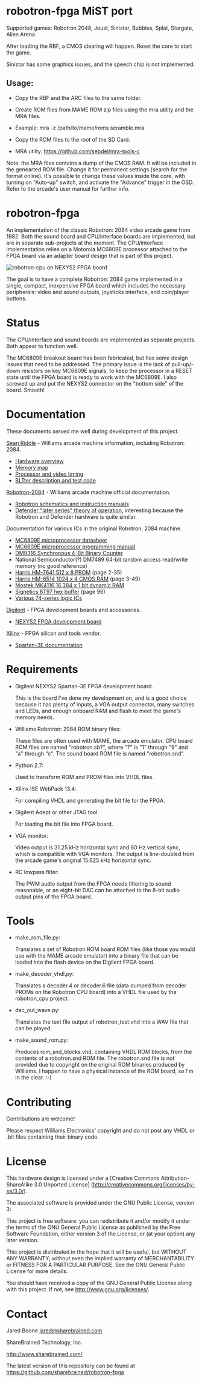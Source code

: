 robotron-fpga MiST port
=======================

Supported games: Robotron 2048, Joust, Sinistar, Bubbles, Splat, Stargate, Alien Arena

After loading the RBF, a CMOS clearing will happen. Reset the core to start
the game.

Sinistar has some graphics issues, and the speech chip is not implemented.

Usage:
------
- Copy the RBF and the ARC files to the same folder.
- Create ROM files from MAME ROM zip files using the mra utility and the MRA files.
- Example: mra -z /path/to/mame/roms scramble.mra
- Copy the ROM files to the root of the SD Card.

- MRA utilty: https://github.com/sebdel/mra-tools-c

Note: the MRA files contains a dump of the CMOS RAM. It will be included in the genearted ROM file.
Change it for permanent settings (search for the format online). It's possible to change these values
inside the core, with turning on "Auto-up" switch, and activate the "Advance" trigger in the OSD.
Refer to the arcade's user manual for further info.

robotron-fpga
=============

An implementation of the classic Robotron: 2084 video arcade game from 1982.
Both the sound board and CPU/interface boards are implemented, but are in
separate sub-projects at the moment. The CPU/interface implementation relies
on a Motorola MC6809E processor attached to the FPGA board via an adapter
board design that is part of this project.

![robotron-cpu on NEXYS2 FPGA board](https://github.com/sharebrained/robotron-fpga/raw/master/doc/photo/robotron-on-nexys2.jpg)

The goal is to have a complete Robotron: 2084 game implemented in a single,
compact, inexpensive FPGA board which includes the necessary peripherals:
video and sound outputs, joysticks interface, and coin/player buttons.

Status
======

The CPU/interface and sound boards are implemented as separate projects.
Both appear to function well.

The MC6809E breakout board has been fabricated, but has some design issues
that need to be addressed. The primary issue is the lack of pull-up/-down
resistors on key MC6809E signals, to keep the processor in a RESET state
until the FPGA board is ready to work with the MC6809E. I also screwed up
and put the NEXYS2 connector on the "bottom side" of the board. Smooth!

Documentation
=============

These documents served me well during development of this project.

[Sean Riddle](http://seanriddle.com/) - Williams arcade machine information,
including Robotron: 2084.

* [Hardware overview](http://seanriddle.com/willhard.html)
* [Memory map](http://seanriddle.com/memmap.gif)
* [Processor and video timing](http://seanriddle.com/timing.html)
* [BLTter description and test code](http://seanriddle.com/blittest.html)

[Robotron-2084](http://www.robotron-2084.co.uk/) - Williams arcade machine
official documentation.

* [Robotron schematics and instruction manuals](http://www.robotron-2084.co.uk/manualsrobotron.html)
* [Defender "later series" theory of operation](http://www.robotron-2084.co.uk/manualsdefender.html),
    interesting because the Robotron and Defender hardware is quite
    similar.
    
Documentation for various ICs in the original Robotron: 2084 machine.

* [MC6809E microprocessor datasheet](http://www.classiccmp.org/dunfield/r/6809e.pdf)
* [MC6809E microprocessor programming manual](http://www.classiccmp.org/dunfield/r/6809prog.pdf)
* [DM9316 Synchronous 4-Bit Binary Counter](http://www.ti.com/product/dm9316)
* National Semiconductor(?) DM7489 64-bit random access read/write memory
    (no good reference)
* [Harris HM-7641 512 x 8 PROM](http://www.bitsavers.org/pdf/harris/_dataBooks/1978_Harris_Memory_Vol1.pdf) (page 2-35)
* [Harris HM-6514 1024 x 4 CMOS RAM](http://www.bitsavers.org/pdf/harris/_dataBooks/1978_Harris_Memory_Vol1.pdf) (page 3-49)
* [Mostek MK4116 16,384 x 1 bit dynamic RAM](http://hardware.speccy.org/datasheet/MK4116.pdf)
* [Signetics 8T97 hex buffer](http://www.bitsavers.org/pdf/signetics/_dataBooks/1977_Bipolar_Microprocessor.pdf) (page 96)
* [Various 74-series logic ICs](http://www.ti.com/lsds/ti/logic/home_overview.page)
    
[Digilent](http://www.digilentinc.com/) - FPGA development boards and 
accessories.

* [NEXYS2 FPGA development board](http://digilentinc.com/Products/Detail.cfm?NavPath=2,400,789&Prod=NEXYS2)

[Xilinx](http://www.xilinx.com/) - FPGA silicon and tools vendor.

* [Spartan-3E documentation](http://www.xilinx.com/support/documentation/spartan-3e.htm)

Requirements
============

* Digilent NEXYS2 Spartan-3E FPGA development board.

    This is the board I've done my development on, and is a good choice
    because it has plenty of inputs, a VGA output connector, many switches
    and LEDs, and enough onboard RAM and flash to meet the game's memory
    needs.

* Williams Robotron: 2084 ROM binary files:

    These files are often used with MAME, the arcade emulator. CPU board
    ROM files are named "robotron.sb?", where "?" is "1" through "9" and
    "a" through "c". The sound board ROM file is named "robotron.snd".

* Python 2.7:

    Used to transform ROM and PROM files into VHDL files.

* Xilinx ISE WebPack 13.4:

    For compiling VHDL and generating the bit file for the FPGA.

* Digilent Adept or other JTAG tool:

    For loading the bit file into FPGA board.

* VGA monitor:

    Video output is 31.25 kHz horizontal sync and 60 Hz vertical sync,
    which is compatible with VGA monitors. The output is line-doubled
    from the arcade game's original 15.625 kHz horizontal sync.

* RC lowpass filter:

    The PWM audio output from the FPGA needs filtering to sound reasonable,
    or an eight-bit DAC can be attached to the 8-bit audio output pins of
    the FPGA board.

Tools
=====

* make_rom_file.py:

    Translates a set of Robotron ROM board ROM files
    (like those you would use with the MAME arcade emulator) into a
    binary file that can be loaded into the flash device on the Digilent
    FPGA board.

* make_decoder_vhdl.py:

    Translates a decoder.4 or decoder.6 file (data
    dumped from decoder PROMs on the Robotron CPU board) into a VHDL
    file used by the robotron_cpu project.

* dac_out_wave.py:

    Translates the text file output of robotron_test.vhd
    into a WAV file that can be played.

* make_sound_rom.py:

    Produces rom_snd_blocks.vhd, containing VHDL ROM
    blocks, from the contents of a robotron.snd ROM file. The
    robotron.snd file is not provided due to copyright on the original
    ROM binaries produced by Williams. I happen to have a physical
    instance of the ROM board, so I'm in the clear. :-)

Contributing
============

Contributions are welcome!

Please respect Williams Electronics' copyright and do not post any VHDL
or .bit files containing their binary code.

License
=======

This hardware design is licensed under a
[Creative Commons Attribution-ShareAlike 3.0 Unported License]
(http://creativecommons.org/licenses/by-sa/3.0/).

The associated software is provided under the GNU Public License, 
version 3:

This project is free software: you can redistribute it and/or
modify it under the terms of the GNU General Public License as
published by the Free Software Foundation, either version 3 of the
License, or (at your option) any later version.

This project is distributed in the hope that it will be useful,
but WITHOUT ANY WARRANTY; without even the implied warranty of
MERCHANTABILITY or FITNESS FOR A PARTICULAR PURPOSE. See the GNU
General Public License for more details.

You should have received a copy of the GNU General Public License
along with this project. If not, see <http://www.gnu.org/licenses/>.

Contact
=======

Jared Boone <jared@sharebrained.com>

ShareBrained Technology, Inc.

<http://www.sharebrained.com/>


The latest version of this repository can be found at
https://github.com/sharebrained/robotron-fpga
